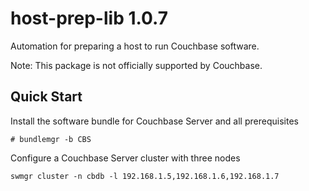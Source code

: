 # host-prep-lib 1.0.7

Automation for preparing a host to run Couchbase software.

Note: This package is not officially supported by Couchbase.

## Quick Start

Install the software bundle for Couchbase Server and all prerequisites
```
# bundlemgr -b CBS
```

Configure a Couchbase Server cluster with three nodes
```
swmgr cluster -n cbdb -l 192.168.1.5,192.168.1.6,192.168.1.7
```
